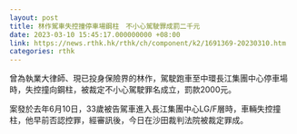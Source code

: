 ```yaml
---
layout: post
title: 林作駕車失控撞停車場鋼柱　不小心駕駛罪成罰二千元
date: 2023-03-10 15:45:17.000000000 +08:00
link: https://news.rthk.hk/rthk/ch/component/k2/1691369-20230310.htm
categories: rthk
---
```


曾為執業大律師、現已投身保險界的林作，駕駛跑車至中環長江集團中心停車場時，失控撞向鋼柱，被裁定不小心駕駛罪名成立，罰款2000元。

案發於去年6月10日，33歲被告駕車進入長江集團中心LG/F層時，車輛失控撞柱，他早前否認控罪，經審訊後，今日在沙田裁判法院被裁定罪成。
